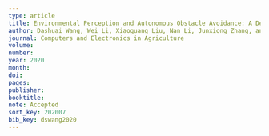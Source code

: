 ```yaml
---
type: article
title: Environmental Perception and Autonomous Obstacle Avoidance: A Deep Learning and Depth Camera Combined Solution
author: Dashuai Wang, Wei Li, Xiaoguang Liu, Nan Li, Junxiong Zhang, and Chunlong Zhang
journal: Computers and Electronics in Agriculture
volume:
number:
year: 2020
month:
doi:
pages:
publisher:
booktitle:
note: Accepted
sort_key: 202007
bib_key: dswang2020
---
```

